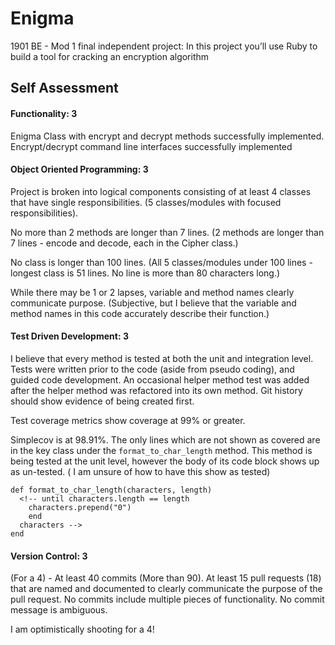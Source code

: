 # Enigma
1901 BE - Mod 1 final independent project: In this project you’ll use Ruby to build a tool for cracking an encryption algorithm


## **Self Assessment**

#### **Functionality: 3**
  Enigma Class with encrypt and decrypt methods successfully implemented. Encrypt/decrypt command line interfaces successfully implemented

#### **Object Oriented Programming: 3**
  Project is broken into logical components consisting of at least 4 classes that have single responsibilities. (5 classes/modules with focused responsibilities).

   No more than 2 methods are longer than 7 lines. (2 methods are longer than 7 lines - encode and decode, each in the Cipher class.)

  No class is longer than 100 lines. (All 5 classes/modules under 100 lines - longest class is 51 lines. No line is more than 80 characters long.)

  While there may be 1 or 2 lapses, variable and method names clearly communicate purpose. (Subjective, but I believe that the variable and method names in this code accurately describe their function.)

#### **Test Driven Development: 3**  

  I believe that every method is tested at both the unit and integration level.  Tests were written prior to the code (aside from pseudo coding), and guided code development. An occasional helper method test was added after the helper method was refactored into its own method. Git history should show evidence of being created first.

  Test coverage metrics show coverage at 99% or greater.

  Simplecov is at 98.91%. The only lines which are not shown as covered are in the key class under the `format_to_char_length` method. This method is being tested at the unit level, however the body of its code block shows up as un-tested. ( I am unsure of how to have this show as tested)

    def format_to_char_length(characters, length)
      <!-- until characters.length == length
        characters.prepend("0")
        end
      characters -->
    end

#### **Version Control: 3**
  (For a 4) - At least 40 commits (More than 90). At least 15 pull requests (18) that are named and documented to clearly communicate the purpose of the pull request. No commits include multiple pieces of functionality. No commit message is ambiguous.

  I am optimistically shooting for a 4!
